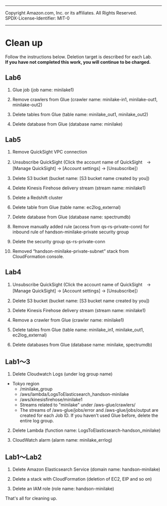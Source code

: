 ------------------------------------------------------------------------------------
Copyright <first-edit-year> Amazon.com, Inc. or its affiliates. All Rights Reserved.  
SPDX-License-Identifier: MIT-0

------------------------------------------------------------------------------------


# Clean up

Follow the instructions below. Deletion target is described for each Lab.    
**If you have not completed this work, you will continue to be charged.**

## Lab6

1. Glue job (job name: minilake1)

2. Remove crawlers from Glue (crawler name: minilake-in1, minilake-out1, minilake-out2)  

3. Delete tables from Glue (table name: minilake\_out1, minilake\_out2)  

4. Delete database from Glue (database name: minilake)  


## Lab5

1. Remove QuickSight VPC connection

2. Unsubscribe QuickSight (Click the account name of QuickSight　→ [Manage QuickSight] → [Account settings] → [Unsubscribe]）

3. Delete S3 bucket (bucket name: [S3 bucket name created by you])

4. Delete Kinesis Firehose delivery stream (stream name: minilake1)

5. Delete a Redshift cluster

6. Delete table from Glue (table name: ec2log\_external)

7. Delete database from Glue (database name: spectrumdb)

8. Remove manually added rule (access from qs-rs-private-conn) for inbound rule of handson-minilake-private security group

9. Delete the security group qs-rs-private-conn

10. Removed “handson-minilake-private-subnet” stack from CloudFormation console.


## Lab4

 1. Unsubscribe QuickSight (Click the account name of QuickSight　→ [Manage QuickSight] → [Account settings] → [Unsubscribe]）

 2. Delete S3 bucket (bucket name: [S3 bucket name created by you])

 3. Delete Kinesis Firehose delivery stream (stream name: minilake1)

 4. Remove a crawler from Glue (crawler name: minilake1)

 5. Delete tables from Glue (table name: minilake\_in1, minilake\_out1, ec2log\_external)

 6. Delete databases from Glue (database name: minilake, spectrumdb)


## Lab1〜3 

 1. Delete Cloudwatch Logs (under log group name)
  - Tokyo region
      - /minilake_group  
      - /aws/lambda/LogsToElasticsearch_handson-minilake
      - /aws/kinesisfirehose/minilake1
      - Streams related to "minilake" under /aws-glue/crawlers/
      - The streams of /aws-glue/jobs/error and /aws-glue/jobs/output are created for each Job ID. If you haven't used Glue before, delete the entire log group.

 2. Delete Lambda (function name: LogsToElasticsearch-handson\_minilake)

 3. CloudWatch alarm (alarm name: minilake_errlog)

## Lab1〜Lab2

 1. Delete Amazon Elasticsearch Service (domain name: handson-minilake)

 2. Delete a stack with CloudFormation (deletion of EC2, EIP and so on)

 3. Delete an IAM role (role name: handson-minilake)

That's all for cleaning up.
